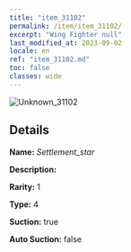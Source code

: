 ```yaml
---
title: "item_31102"
permalink: /item/item_31102/
excerpt: "Wing Fighter null"
last_modified_at: 2023-09-02
locale: en
ref: "item_31102.md"
toc: false
classes: wide
---
```



 ![Unknown_31102](/images/item/Settlement_star_p.png)



## Details

 **Name:** *Settlement_star* 

 **Description:** 

 **Rarity:** 1 

 **Type:** 4 

 **Suction:** true 

 **Auto Suction:** false 


